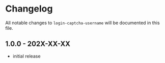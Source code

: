 # Changelog

All notable changes to `login-captcha-username` will be documented in this file.

## 1.0.0 - 202X-XX-XX

- initial release
